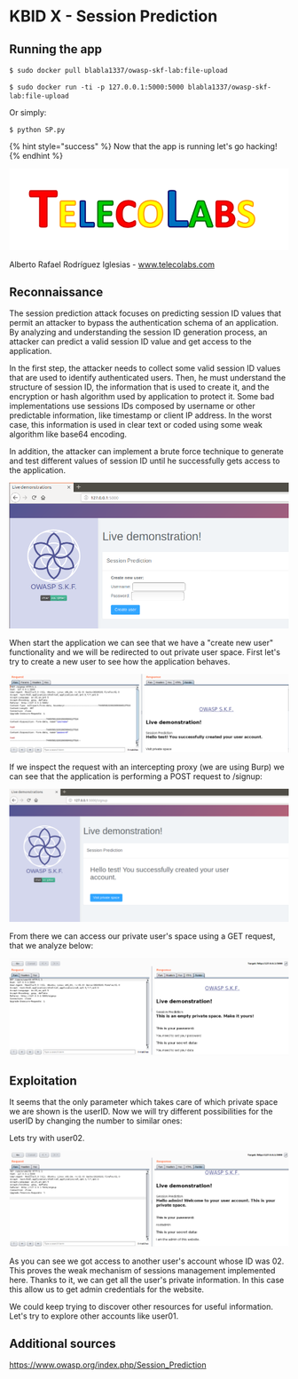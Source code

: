 # KBID X - Session Prediction

## Running the app

```
$ sudo docker pull blabla1337/owasp-skf-lab:file-upload
```

```text
$ sudo docker run -ti -p 127.0.0.1:5000:5000 blabla1337/owasp-skf-lab:file-upload
```
Or simply:
```text
$ python SP.py
```

{% hint style="success" %}
 Now that the app is running let's go hacking!
{% endhint %}

![Docker Image and write-up thanks to TelecoLabs!](telecolabs.png)

Alberto Rafael Rodríguez Iglesias - www.telecolabs.com

## Reconnaissance

The session prediction attack focuses on predicting session ID values that permit an attacker to bypass the authentication schema of an application. By analyzing and understanding the session ID generation process, an attacker can predict a valid session ID value and get access to the application.

In the first step, the attacker needs to collect some valid session ID values that are used to identify authenticated users. Then, he must understand the structure of session ID, the information that is used to create it, and the encryption or hash algorithm used by application to protect it. Some bad implementations use sessions IDs composed by username or other predictable information, like timestamp or client IP address. In the worst case, this information is used in clear text or coded using some weak algorithm like base64 encoding.

In addition, the attacker can implement a brute force technique to generate and test different values of session ID until he successfully gets access to the application.


![](inicio.png)

When start the application we can see that we have a "create new user" functionality and we will be redirected to out private user space. First let's try to create a new user to see how the application behaves.

![](new_user_req.png)

If we inspect the request with an intercepting proxy (we are using Burp) we can see that the application is performing a POST request to /signup:

![](successful_new_user.png)

From there we can access our private user's space using a GET request, that we analyze below:

![](private_space_new_user.png)



## Exploitation

It seems that the only parameter which takes care of which private space we are shown is the userID.
Now we will try different possibilities for the userID by changing the number to similar ones:

Lets try with user02.

![](private_space_admin.png)

As you can see we got access to another user's account whose ID was 02. This proves the weak mechanism of sessions management implemented here.
Thanks to it, we can get all the user's private information. In this case this allow us to get admin credentials for the website.

We could keep trying to discover other resources for useful information.
Let's try to explore other accounts like user01.


## Additional sources

https://www.owasp.org/index.php/Session_Prediction

